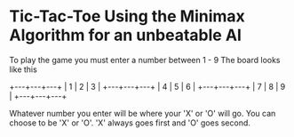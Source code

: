 # Tic-Tac-Toe Using the Minimax Algorithm for an unbeatable AI

To play the game you must enter a number between 1 - 9
The board looks like this

+---+---+---+
| 1 | 2 | 3 |
+---+---+---+
| 4 | 5 | 6 |
+---+---+---+
| 7 | 8 | 9 |
+---+---+---+

Whatever number you enter will be where your 'X' or 'O' will go.
You can choose to be 'X' or 'O'.
'X' always goes first and 'O' goes second.
